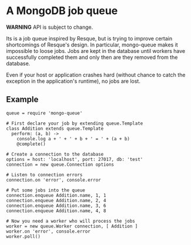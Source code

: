 A MongoDB job queue
===========================

**WARNING** API is subject to change.

Its is a job queue inspired by Resque, but is trying to improve certain
shortcomings of Resque's design. In particular, mongo-queue makes it impossible
to loose jobs. Jobs are kept in the database until workers have successfully
completed them and only then are they removed from the database.

Even if your host or application crashes hard (without chance to catch the
exception in the application's runtime), no jobs are lost.



Example
-------

    queue = require 'mongo-queue'

    # First declare your job by extending queue.Template
    class Addition extends queue.Template
      perform: (a, b) ->
        console.log a + ' + ' + b + ' = ' + (a + b)
        @complete()

    # Create a connection to the database
    options = host: 'localhost', port: 27017, db: 'test'
    connection = new queue.Connection options

    # Listen to connection errors
    connection.on 'error', console.error

    # Put some jobs into the queue
    connection.enqueue Addition.name, 1, 1
    connection.enqueue Addition.name, 2, 4
    connection.enqueue Addition.name, 3, 6
    connection.enqueue Addition.name, 4, 8

    # Now you need a worker who will process the jobs
    worker = new queue.Worker connection, [ Addition ]
    worker.on 'error', console.error
    worker.poll()


